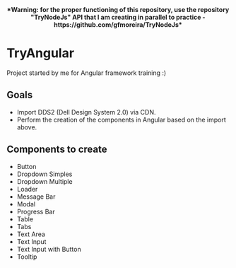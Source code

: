 <center><b> *Warning: for the proper functioning of this repository, use the repository "TryNodeJs" API that I am creating in parallel to practice - https://github.com/gfmoreira/TryNodeJs* </b></center>

# TryAngular

Project started by me for Angular framework training :)

## Goals

- Import DDS2 (Dell Design System 2.0) via CDN.
- Perform the creation of the components in Angular based on the import above.

## Components to create

- Button
- Dropdown Simples
- Dropdown Multiple
- Loader
- Message Bar
- Modal
- Progress Bar
- Table
- Tabs
- Text Area
- Text Input
- Text Input with Button
- Tooltip
